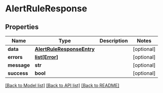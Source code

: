 # AlertRuleResponse

## Properties

| Name        | Type                                                    | Description | Notes      |
| ----------- | ------------------------------------------------------- | ----------- | ---------- |
| **data**    | [**AlertRuleResponseEntry**](AlertRuleResponseEntry.md) |             | [optional] |
| **errors**  | [**list[Error]**](Error.md)                             |             | [optional] |
| **message** | **str**                                                 |             | [optional] |
| **success** | **bool**                                                |             | [optional] |

[[Back to Model list]](../README.md#documentation-for-models) [[Back to API list]](../README.md#documentation-for-api-endpoints) [[Back to README]](../README.md)
